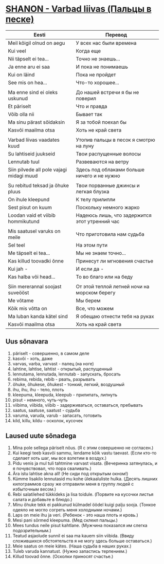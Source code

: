 # [SHANON - Varbad liivas (Пальцы в песке)](https://www.youtube.com/watch?v=JXPEk9NHMpk)


| Eesti                                    | Перевод                                        |
|------------------------------------------|------------------------------------------------|
| Meil kõigil olnud on aegu                | У всех нас были времена                        |
| Kui veel                                 | Когда еще                                      |
| Nii täpselt ei tea...                    | Точно не знаешь...                             |
| Ja enne aru ei saa                       | И пока не понимаешь                            |
| Kui on läind                             | Пока не пройдет                                |
| See mis on hea...                        | Что-то хорошее...                              |
|                                          |                                                |
| Ma enne sind ei oleks uskunud            | До нашей встречи я бы не поверил               |
| Et päriselt                              | Что и правда                                   |
| Võib olla nii                            | Бывает так                                     |
| Ma sinu pärast sõidaksin                 | Я за тобой поехал бы                           |
| Kasvõi maailma otsa                      | Хоть не край света                             |
|                                          |                                                |
| Varbad liivas vaadates kuud              | Утопив пальцы в песок я смотрю на луну         |
| Su lahtiseid juukseid                    | Твои распущенные волосы                        |
| Lennutab tuul                            | Развеваются на ветру                           |
| Siin pilvede all pole vajagi midagi muud | Здесь под облаками больше ничего и не нужно    |
|                                          |                                                |
| Su rebitud teksad ja õhuke pluus         | Твои порванные джинсы и легкая блузка          |
| On ihule kleepund                        | К телу прилипли                                |
| Sest pisut on kuum                       | Поскольку немного жарко                        |
| Loodan vaid et viibib hommikutund        | Надеюсь лишь, что задержится этот утренний час |
|                                          |                                                |
| Mis saatusel varuks on meile             | Что приготовила нам судьба                     |
| Sel teel                                 | На этом пути                                   |
| Me täpselt ei tea...                     | Мы не знаем точно...                           |
| Kas killud toovadki õnne                 | Принесут ли мгновения счастье                  |
| Kui jah -                                | И если да -                                    |
| Kas halba või head...                    | То во благо или на беду                        |
|                                          |                                                |
| Siin mererannal soojast suveööst         | От этой теплой летней ночи на морском берегу   |
| Me võtame                                | Мы берем                                       |
| Kõik mis võtta on                        | Все, что можем                                 |
| Ma luban kanda kätel sind                | Я обещаю отнести тебя на руках                 |
| Kasvõi maailma otsa                      | Хоть на край света                             |


## Uus sõnavara

1. päriselt - совершенно, в самом деле
2. kasvõi - хоть, даже
3. varvas, varba, varvast - палец (на ноге)
4. lahtine, lahtise, lahtist - открытый, распущенный
5. lennutama, lennutada, lennutab - запускать, бросать
6. rebima, rebida, rebib - рвать, разрывать
7. õhuke, õhukese, õhukest - тонкий, легкий, воздушный
8. ihu, ihu, ihu - тело, плоть
9. kleepuma, kleepuda, kleepub - прилипать, липнуть
10. pisut - немного, чуть-чуть
11. viibima, viibida, viibib - задерживаться, оставаться, пребывать
12. saatus, saatuse, saatust - судьба
13. varuma, varuda, varub - запасать, готовить
14. kild, killu, kildu - осколок, кусочек


## Laused uute sõnadega

1. Mina pole sellega päriselt nõus. (Я с этим совершенно не согласен.)
2. Kui keegi teeb kasvõi sammu, lendame kõik vastu taevast. (Если кто-то сделает хоть шаг, мы все взлетим в воздух.)
3. Pidu venis ja mul tuli tahtmine varvast visata. (Вечеринка затянулась, и я почувствовал, что пора сваливать.)
4. Ära istu lahtise akna all! (Не сиди под открытым окном!)
5. Kümme lisakilo lennutasid mu kohe ülekaaluliste hulka. (Десять лишних килограммов сразу же отправили меня в группу людей с избыточным весом.)
6. Rebi salatilehed tükkideks ja lisa toidule. (Порвите на кусочки листья салата и добавьте в блюдо.)
7. Minu õhuke tekk ei pakkunud külmadel öödel kuigi palju sooja. (Тонкое одеяло не могло согреть меня холодными ночами.)
8. Laps on meie ihu ja veri. (Ребенок - это наша плоть и кровь.)
9. Mesi pani sõrmed kleepuma. (Мед склеил пальцы.)
10. Mees tundus neile pisut kahtlane. (Мужчина показался им слегка подозрительным.)
11. Teatud asjaolude sunnil ei saa ma kauem siin viibida. (Ввиду сложившихся обстоятельств я не могу здесь больше оставаться.)
12. Meie saatus on meie kätes. (Наша судьба в наших руках.)
13. Tuleb varuda kannatust. (Нужно запастись терпением.)
14. Killud toovad õnne. (Осколки приносят счастье.)
